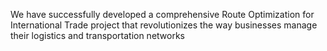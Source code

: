 We have successfully developed a comprehensive Route Optimization for International Trade project that revolutionizes the way businesses manage their logistics and transportation networks
